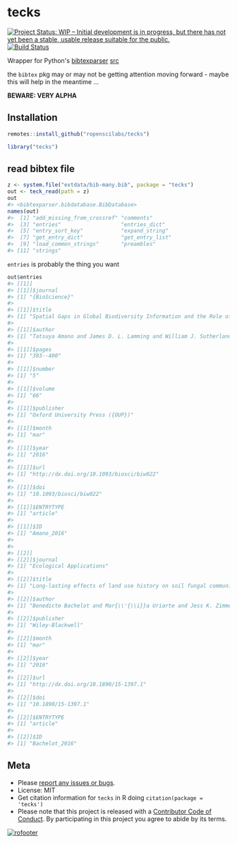 tecks
========



[![Project Status: WIP – Initial development is in progress, but there has not yet been a stable, usable release suitable for the public.](https://www.repostatus.org/badges/latest/wip.svg)](https://www.repostatus.org/#wip)
[![Build Status](https://travis-ci.com/ropenscilabs/tecks.svg?branch=master)](https://travis-ci.com/ropenscilabs/tecks)

Wrapper for Python's [bibtexparser](https://bibtexparser.readthedocs.io) [src](https://github.com/sciunto-org/python-bibtexparser)

the `bibtex` pkg may or may not be getting attention moving forward - maybe this will help in the meantime ...

**BEWARE: VERY ALPHA**

## Installation


```r
remotes::install_github("ropenscilabs/tecks")
```


```r
library("tecks")
```

## read bibtex file


```r
z <- system.file("extdata/bib-many.bib", package = "tecks")
out <- teck_read(path = z)
out
#> <bibtexparser.bibdatabase.BibDatabase>
names(out)
#>  [1] "add_missing_from_crossref" "comments"                 
#>  [3] "entries"                   "entries_dict"             
#>  [5] "entry_sort_key"            "expand_string"            
#>  [7] "get_entry_dict"            "get_entry_list"           
#>  [9] "load_common_strings"       "preambles"                
#> [11] "strings"
```

`entries` is probably the thing you want


```r
out$entries
#> [[1]]
#> [[1]]$journal
#> [1] "{BioScience}"
#> 
#> [[1]]$title
#> [1] "Spatial Gaps in Global Biodiversity Information and the Role of Citizen Science"
#> 
#> [[1]]$author
#> [1] "Tatsuya Amano and James D. L. Lamming and William J. Sutherland"
#> 
#> [[1]]$pages
#> [1] "393--400"
#> 
#> [[1]]$number
#> [1] "5"
#> 
#> [[1]]$volume
#> [1] "66"
#> 
#> [[1]]$publisher
#> [1] "Oxford University Press ({OUP})"
#> 
#> [[1]]$month
#> [1] "mar"
#> 
#> [[1]]$year
#> [1] "2016"
#> 
#> [[1]]$url
#> [1] "http://dx.doi.org/10.1093/biosci/biw022"
#> 
#> [[1]]$doi
#> [1] "10.1093/biosci/biw022"
#> 
#> [[1]]$ENTRYTYPE
#> [1] "article"
#> 
#> [[1]]$ID
#> [1] "Amano_2016"
#> 
#> 
#> [[2]]
#> [[2]]$journal
#> [1] "Ecological Applications"
#> 
#> [[2]]$title
#> [1] "Long-lasting effects of land use history on soil fungal communities in second-growth tropical rain forests"
#> 
#> [[2]]$author
#> [1] "Benedicte Bachelot and Mar{\\'{\\i}}a Uriarte and Jess K. Zimmerman and Jill Thompson and Jonathan W. Leff and Ava Asiaii and Jenny Koshner and Krista McGuire"
#> 
#> [[2]]$publisher
#> [1] "Wiley-Blackwell"
#> 
#> [[2]]$month
#> [1] "mar"
#> 
#> [[2]]$year
#> [1] "2016"
#> 
#> [[2]]$url
#> [1] "http://dx.doi.org/10.1890/15-1397.1"
#> 
#> [[2]]$doi
#> [1] "10.1890/15-1397.1"
#> 
#> [[2]]$ENTRYTYPE
#> [1] "article"
#> 
#> [[2]]$ID
#> [1] "Bachelot_2016"
```

## Meta

* Please [report any issues or bugs](https://github.com/ropenscilabs/tecks/issues).
* License: MIT
* Get citation information for `tecks` in R doing `citation(package = 'tecks')`
* Please note that this project is released with a [Contributor Code of Conduct](CODE_OF_CONDUCT.md). By participating in this project you agree to abide by its terms.

[![rofooter](https://ropensci.org/public_images/github_footer.png)](https://ropensci.org)
